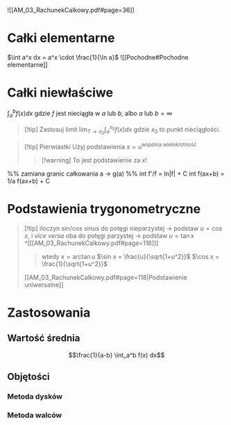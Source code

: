 

![[AM_03_RachunekCalkowy.pdf#page=36]]

# Całki elementarne
$\int a^x dx = a^x \cdot \frac{1}{\ln a}$
![[Pochodne#Pochodne elementarne]]
# Całki niewłaściwe
$\int_a^b f(x)dx$ gdzie $f$ jest nieciągła w $a$ lub $b$, albo $a$ lub $b = \infty$
>[!tip] Zastosuj limit
>$\lim_{T \to x_0} \int_a^{x_0}f(x)dx$ gdzie $x_0$ to punkt nieciągłości.
 
>[!tip] Pierwiastki
>Użyj podstawienia $x = u^\text{wspólna wielokrotność}$
>>[!warning] To jest podstawienie za x!

%% zamiana granic całkowania a -> g(a) %%
int f'/f = ln|f| + C
int f(ax+b) = 1/a f(ax+b) + C
# Podstawienia trygonometryczne
>[!tip] iloczyn sin/cos
>sinus do potęgi nieparzystej -> podstaw $u = \cos x$, i *vice versa*
>oba do potęgi parzystej -> podstaw $u = \tan x$ ^[[[AM_03_RachunekCalkowy.pdf#page=116]]]
>>wtedy $x = \arctan u$
>>$\sin x = \frac{u}{\sqrt{1+u^2}}$ 
>>$\cos x = \frac{1}{\sqrt{1+u^2}}$
>
>[[AM_03_RachunekCalkowy.pdf#page=118|Podstawienie uniwersalne]]

# Zastosowania
## Wartość średnia
$$\frac{1}{a-b} \int_a^b f(x) dx$$

## Objętości
### Metoda dysków
### Metoda walców
